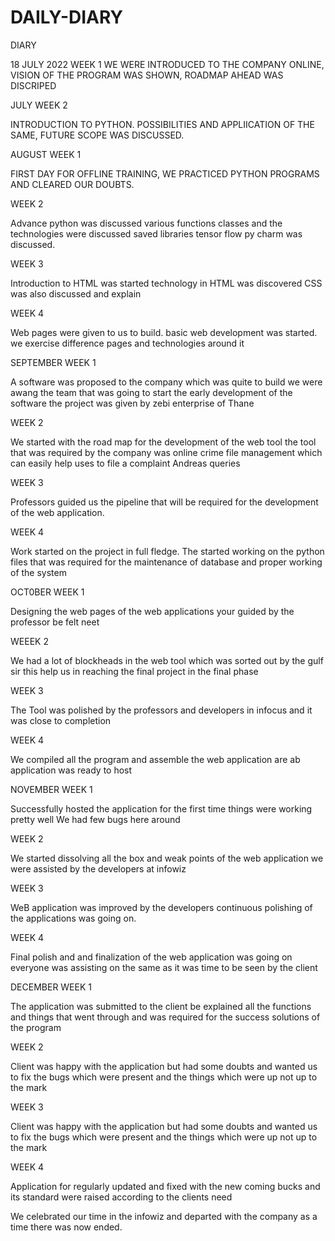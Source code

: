 # DAILY-DIARY
DIARY


18 JULY 2022 WEEK 1
WE WERE INTRODUCED TO THE COMPANY ONLINE, VISION OF THE PROGRAM WAS SHOWN, ROADMAP AHEAD WAS DISCRIPED


JULY WEEK 2

INTRODUCTION TO PYTHON.
POSSIBILITIES AND APPLIICATION OF THE SAME, FUTURE SCOPE WAS DISCUSSED.


AUGUST WEEK 1

FIRST DAY FOR OFFLINE TRAINING, WE PRACTICED PYTHON PROGRAMS AND CLEARED OUR DOUBTS.


WEEK 2

Advance python was discussed various functions classes and the technologies were discussed saved libraries tensor flow py charm was discussed.


WEEK 3

Introduction to HTML was started technology in HTML was discovered CSS was also discussed and explain

WEEK 4

Web pages were given to us to build. basic  web development was started. we exercise difference pages and technologies around it


SEPTEMBER WEEK 1

A software was proposed to the company which was quite to build we were awang the team that was going to start the early development of the software the project was given by zebi enterprise of Thane


WEEK 2

We started with the road map for the development of the web tool the tool that was required by the company was online crime file management which can easily help uses to file a complaint Andreas queries


WEEK 3

Professors guided us the pipeline that will be required for the development of the web application.


WEEK 4

Work started on the project in full fledge. The started working on the python files that was required for the maintenance of database and proper working of the system



OCT0BER WEEK 1

Designing the web pages of the web applications your guided by the professor be felt neet


WEEEK 2

We had a lot of blockheads in the web tool which was sorted out by the gulf sir this help us in reaching the final project in the final phase



WEEK 3

The Tool was polished by the professors and developers in infocus and it was close to completion



WEEK 4

We compiled all the program and assemble the web application are ab application was ready to host




NOVEMBER WEEK 1

Successfully hosted the application for the first time things were working pretty well We had few bugs here around



WEEK 2

We started dissolving all the box and weak points of the web application we were assisted by the developers at infowiz



WEEK 3

WeB application was improved by the developers continuous polishing of the applications was going on.


WEEK 4

Final polish and and finalization of the web application was going on everyone was assisting on the same as it was time to be seen by the client



DECEMBER WEEK 1

The application was submitted to the client be explained all the functions and things that went through and was required for the success solutions of the program



WEEK 2

Client was happy with the application but had some doubts and wanted us to fix the bugs which were present and the things which were up not up to the mark



WEEK 3

Client was happy with the application but had some doubts and wanted us to fix the bugs which were present and the things which were up not up to the mark



WEEK 4

Application for regularly updated and fixed with the new coming bucks and its standard were raised according to the clients need

We celebrated our time in the infowiz and departed with the company as a time there was now ended.

